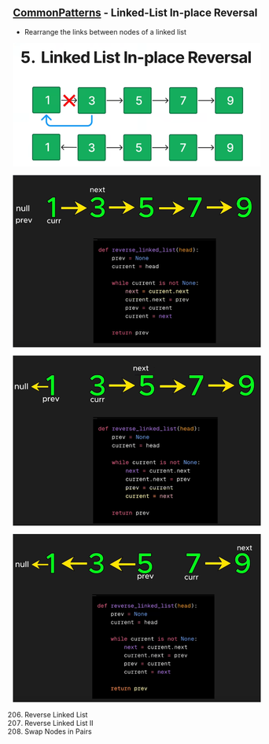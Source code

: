 ## [CommonPatterns](/README.md#common-patterns) - Linked-List In-place Reversal
- Rearrange the links between nodes of a linked list

![image](imgs/llipr-0.png)

![image](imgs/llipr-1.png)

![image](imgs/llipr-2.png)

![image](imgs/llipr-3.png)

206. Reverse Linked List
92. Reverse Linked List II
24. Swap Nodes in Pairs
